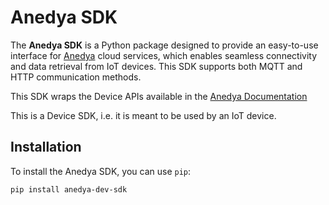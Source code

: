 # Anedya SDK

The **Anedya SDK** is a Python package designed to provide an easy-to-use interface for [Anedya](https://anedya.io) cloud services, which enables seamless connectivity and data retrieval from IoT devices. This SDK supports both MQTT and HTTP communication methods.

This SDK wraps the Device APIs available in the [Anedya Documentation](https://docs.anedya.io)

This is a Device SDK, i.e. it is meant to be used by an IoT device.

## Installation

To install the Anedya SDK, you can use `pip`:

```bash
pip install anedya-dev-sdk
```